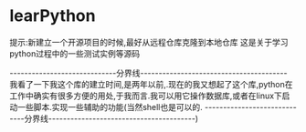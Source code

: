 # learPython
提示:新建立一个开源项目的时候,最好从远程仓库克隆到本地仓库
这是关于学习python过程中的一些测试实例等源码

-----------------------------分界线----------------------------------------
我看了一下我这个库的建立时间,是两年以前,.现在的我又想起了这个库,python在工作中确实有很多方便的用处,于我而言.我可以用它操作数据库,或者在linux下启动一些脚本.实现一些辅助的功能(当然shell也是可以的.
-----------------------------分界线----------------------------------------) 
